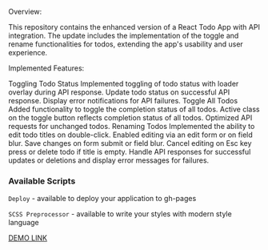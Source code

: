 Overview:

This repository contains the enhanced version of a React Todo App with API integration. The update includes the implementation of the toggle and rename functionalities for todos, extending the app's usability and user experience.



Implemented Features:

Toggling Todo Status
Implemented toggling of todo status with loader overlay during API response.
Update todo status on successful API response.
Display error notifications for API failures.
Toggle All Todos
Added functionality to toggle the completion status of all todos.
Active class on the toggle button reflects completion status of all todos.
Optimized API requests for unchanged todos.
Renaming Todos
Implemented the ability to edit todo titles on double-click.
Enabled editing via an edit form or on field blur.
Save changes on form submit or field blur.
Cancel editing on Esc key press or delete todo if title is empty.
Handle API responses for successful updates or deletions and display error messages for failures.

### Available Scripts

`Deploy` - available to deploy your application to gh-pages

`SCSS Preprocessor` - available to write your styles with modern style language

[DEMO LINK](https://dsfreedom.github.io/taskmaster/)
